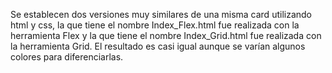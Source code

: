 Se establecen dos versiones muy similares de una misma card utilizando html y css, la que tiene el nombre Index_Flex.html fue realizada con la herramienta Flex y la que tiene el nombre Index_Grid.html fue realizada con la herramienta Grid. El resultado es casi igual aunque se varían algunos colores para diferenciarlas.
